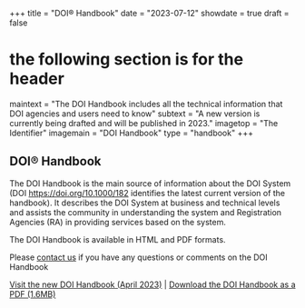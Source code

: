 +++
title = "DOI® Handbook"
date = "2023-07-12"
showdate = true
draft = false
# the following section is for the header
maintext = "The DOI Handbook includes all the technical information that DOI agencies and users need to know"
subtext = "A new version is currently being drafted and will be published in 2023."
imagetop = "The Identifier"
imagemain = "DOI Handbook"
type = "handbook"
+++

## DOI® Handbook

The DOI Handbook is the main source of information about the DOI System (DOI https://doi.org/10.1000/182 identifies the latest current version of the handbook). It describes the DOI System at business and technical levels and assists the community in understanding the system and Registration Agencies (RA) in providing services based on the system.

The DOI Handbook is available in HTML <link to microsite> and PDF <link to file> formats.

Please [contact us](mailto:info@doi.org) if you have any questions or comments on the DOI Handbook

[Visit the new DOI Handbook (April 2023)](/doi-handbook/HTML/index.html) | [Download the DOI Handbook as a PDF (1.6MB)](/doi-handbook/DOI_Handbook_Final.pdf)

